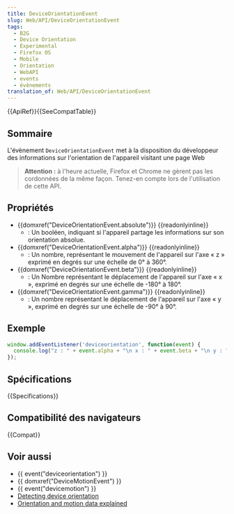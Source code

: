 ```yaml
---
title: DeviceOrientationEvent
slug: Web/API/DeviceOrientationEvent
tags:
  - B2G
  - Device Orientation
  - Experimental
  - Firefox OS
  - Mobile
  - Orientation
  - WebAPI
  - events
  - évènements
translation_of: Web/API/DeviceOrientationEvent
---
```

{{ApiRef}}{{SeeCompatTable}}

## Sommaire

L'évènement `DeviceOrientationEvent` met à la disposition du développeur des informations sur l'orientation de l'appareil visitant une page Web

> **Attention :** à l'heure actuelle, Firefox et Chrome ne gèrent pas les cordonnées de la même façon. Tenez-en compte lors de l'utilisation de cette API.

## Propriétés

- {{domxref("DeviceOrientationEvent.absolute")}} {{readonlyinline}}
  - : Un booléen, indiquant si l'appareil partage les informations sur son orientation absolue.
- {{domxref("DeviceOrientationEvent.alpha")}} {{readonlyinline}}
  - : Un nombre, représentant le mouvement de l'appareil sur l'axe « z » exprimé en degrés sur une échelle de 0° à 360°.
- {{domxref("DeviceOrientationEvent.beta")}} {{readonlyinline}}
  - : Un Nombre représentant le déplacement de l'appareil sur l'axe « x », exprimé en degrés sur une échelle de -180° à 180°.
- {{domxref("DeviceOrientationEvent.gamma")}} {{readonlyinline}}
  - : Un nombre représentant le déplacement de l'appareil sur l'axe « y », exprimé en degrés sur une échelle de -90° à 90°.

## Exemple

```js
window.addEventListener('deviceorientation', function(event) {
  console.log("z : " + event.alpha + "\n x : " + event.beta + "\n y : " + event.gamma);
});
```

## Spécifications

{{Specifications}}

## Compatibilité des navigateurs

{{Compat}}

## Voir aussi

- {{ event("deviceorientation") }}
- {{ domxref("DeviceMotionEvent") }}
- {{ event("devicemotion") }}
- [Detecting device orientation](/fr/docs/WebAPI/Detecting_device_orientation)
- [Orientation and motion data explained](/en/DOM/Orientation_and_motion_data_explained)
